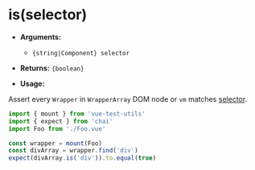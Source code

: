 # is(selector)

- **Arguments:**
  - `{string|Component} selector`

- **Returns:** `{boolean}`

- **Usage:**

Assert every `Wrapper` in `WrapperArray` DOM node or `vm` matches [selector](/api/selectors.md).

```js
import { mount } from 'vue-test-utils'
import { expect } from 'chai'
import Foo from './Foo.vue'

const wrapper = mount(Foo)
const divArray = wrapper.find('div')
expect(divArray.is('div')).to.equal(true)
```